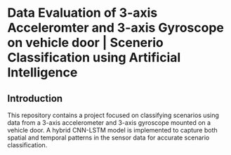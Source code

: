 # Data Evaluation of 3-axis Acceleromter and 3-axis Gyroscope on vehicle door | Scenerio Classification using Artificial Intelligence

## Introduction
This repository contains a project focused on classifying scenarios using data from a 3-axis accelerometer and 3-axis gyroscope mounted on a vehicle door. A hybrid CNN-LSTM model is implemented to capture both spatial and temporal patterns in the sensor data for accurate scenario classification.
